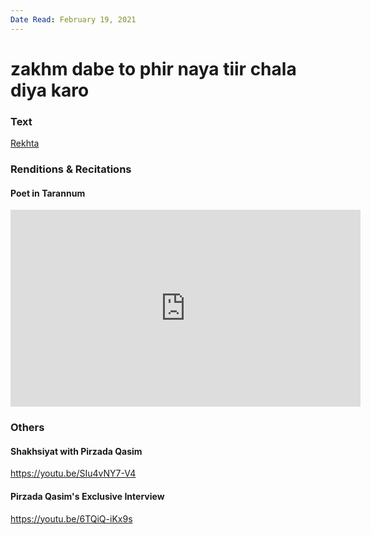 ```yaml
---
Date Read: February 19, 2021
---
```


# zakhm dabe to phir naya tiir chala diya karo

### Text
[Rekhta](https://www.rekhta.org/ghazals/zakhm-dabe-to-phir-nayaa-tiir-chalaa-diyaa-karo-pirzada-qasim-ghazals?lang=ur)

### Renditions & Recitations

#### Poet in Tarannum

<iframe width="560" height="315" src="https://m.youtube.com/embed/-AAhRn3pfqw" title="YouTube video player" frameborder="0" allow="accelerometer; autoplay; clipboard-write; encrypted-media; gyroscope; picture-in-picture" allowfullscreen></iframe>

### Others

#### Shakhsiyat with Pirzada Qasim

https://youtu.be/SIu4vNY7-V4

#### Pirzada Qasim's Exclusive Interview

https://youtu.be/6TQiQ-iKx9s

